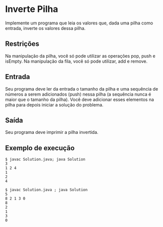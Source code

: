 # Inverte Pilha

Implemente um programa que leia os valores que, dada uma pilha como entrada, inverte os valores dessa pilha.

## Restrições

Na manipulação da pilha, você só pode utilizar as operações pop, push e isEmpty. Na manipulação da fila, você só pode utilizar, add e remove.

## Entrada

Seu programa deve ler da entrada o tamanho da pilha e uma sequência de números a serem adicionados (push) nessa pilha (a sequência nunca é maior que o tamanho da pilha). Você deve adicionar esses elementos na pilha para depois iniciar a solução do problema.

## Saída

Seu programa deve imprimir a pilha invertida.

## Exemplo de execução

	$ javac Solution.java; java Solution
	3
	1 2 4
	1
	2
	4
	
	$ javac Solution.java ; java Solution
	5
	8 2 1 3 0
	8
	2
	1
	3
	0